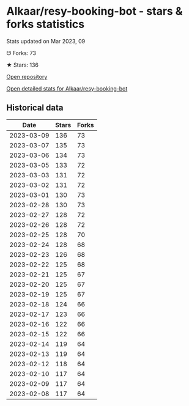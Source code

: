 # Alkaar/resy-booking-bot - stars & forks statistics

Stats updated on Mar 2023, 09

☋ Forks: 73

★ Stars: 136

[Open repository](https://github.com/Alkaar/resy-booking-bot)

[Open detailed stats for Alkaar/resy-booking-bot](https://reviewgithub.com/rep/Alkaar/resy-booking-bot)

## Historical data
| Date | Stars | Forks |
|------|-------|-------|
| 2023-03-09 | 136 | 73 | 
| 2023-03-07 | 135 | 73 | 
| 2023-03-06 | 134 | 73 | 
| 2023-03-05 | 133 | 72 | 
| 2023-03-03 | 131 | 72 | 
| 2023-03-02 | 131 | 72 | 
| 2023-03-01 | 130 | 73 | 
| 2023-02-28 | 130 | 73 | 
| 2023-02-27 | 128 | 72 | 
| 2023-02-26 | 128 | 72 | 
| 2023-02-25 | 128 | 70 | 
| 2023-02-24 | 128 | 68 | 
| 2023-02-23 | 126 | 68 | 
| 2023-02-22 | 125 | 68 | 
| 2023-02-21 | 125 | 67 | 
| 2023-02-20 | 125 | 67 | 
| 2023-02-19 | 125 | 67 | 
| 2023-02-18 | 124 | 66 | 
| 2023-02-17 | 123 | 66 | 
| 2023-02-16 | 122 | 66 | 
| 2023-02-15 | 122 | 66 | 
| 2023-02-14 | 119 | 64 | 
| 2023-02-13 | 119 | 64 | 
| 2023-02-12 | 118 | 64 | 
| 2023-02-10 | 117 | 64 | 
| 2023-02-09 | 117 | 64 | 
| 2023-02-08 | 117 | 64 | 

